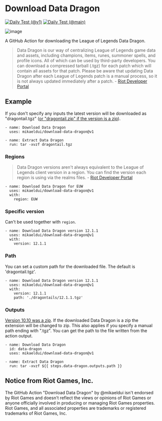 # Download Data Dragon
[![Daily Test (@v1)](https://github.com/mikaeldui/download-data-dragon/actions/workflows/daily-test.v1.yml/badge.svg)](https://github.com/mikaeldui/download-data-dragon/actions/workflows/daily-test.v1.yml)
[![Daily Test (@main)](https://github.com/mikaeldui/download-data-dragon/actions/workflows/daily-test.main.yml/badge.svg)](https://github.com/mikaeldui/download-data-dragon/actions/workflows/daily-test.main.yml)

![image](https://user-images.githubusercontent.com/3706841/149832547-f691560f-94ce-4bf9-b276-4afce6279c3a.png)

A GitHub Action for downloading the League of Legends Data Dragon.

> Data Dragon is our way of centralizing League of Legends game data and assets, including champions, items, runes, summoner spells, and profile icons. All of which can be used by third-party developers. You can download a compressed tarball (.tgz) for each patch which will contain all assets for that patch. Please be aware that updating Data Dragon after each League of Legends patch is a manual process, so it is not always updated immediately after a patch. - [Riot Developer Portal](https://developer.riotgames.com/docs/lol#data-dragon)

## Example
If you don't specify any inputs the latest version will be downloaded as "dragontail.tgz" ([or "dragontail.zip" if the version is a zip](https://developer.riotgames.com/docs/lol#:~:text=Patch%2010.10%20was%20uploaded%20as%20a%20zip%20archive%20(.zip)%20instead%20of%20the%20typical%20compressed%20tarball%20(.tgz))).

    - name: Download Data Dragon
      uses: mikaeldui/download-data-dragon@v1
      
    - name: Extract Data Dragon
      run: tar -xvzf dragontail.tgz
      
### Regions
> Data Dragon versions aren't always equivalent to the League of Legends client version in a region. You can find the version each region is using via the realms files. - [Riot Developer Portal](https://developer.riotgames.com/docs/lol#:~:text=Data%20Dragon%20versions%20aren%27t%20always%20equivalent%20to%20the%20League%20of%20Legends%20client%20version%20in%20a%20region.%20You%20can%20find%20the%20version%20each%20region%20is%20using%20via%20the%20realms%20files.)

    - name: Download Data Dragon for EUW
      uses: mikaeldui/download-data-dragon@v1
      with:
        region: EUW
        
### Specific version
Can't be used together with `region`.

    - name: Download Data Dragon version 12.1.1
      uses: mikaeldui/download-data-dragon@v1
      with:
        version: 12.1.1     
        
### Path
You can set a custom path for the downloaded file. The default is 'dragontail.tgz'.

    - name: Download Data Dragon version 12.1.1
      uses: mikaeldui/download-data-dragon@v1
      with:
        version: 12.1.1
        path: './dragontails/12.1.1.tgz'
        
### Outputs
[Version 10.10 was a zip](https://developer.riotgames.com/docs/lol#:~:text=Patch%2010.10%20was%20uploaded%20as%20a%20zip%20archive%20(.zip)%20instead%20of%20the%20typical%20compressed%20tarball%20(.tgz)). If the downloaded Data Dragon is a zip the extension will be changed to zip. This also applies if you specify a manual path ending with ".tgz". You can get the path to the file written from the action output.

    - name: Download Data Dragon
      id: data-dragon
      uses: mikaeldui/download-data-dragon@v1
      
    - name: Extract Data Dragon
      run: tar -xvzf ${{ steps.data-dragon.outputs.path }}
        
## Notice from Riot Games, Inc.
The GitHub Action "Download Data Dragon" by @mikaeldui isn't endorsed by Riot Games and doesn't reflect the views or opinions of Riot Games or anyone officially involved in producing or managing Riot Games properties. Riot Games, and all associated properties are trademarks or registered trademarks of Riot Games, Inc.
